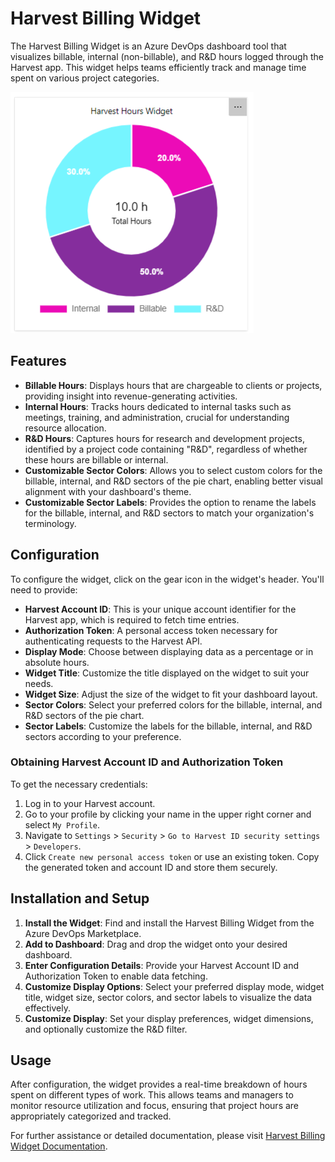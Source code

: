 # Harvest Billing Widget

The Harvest Billing Widget is an Azure DevOps dashboard tool that visualizes billable, internal (non-billable), and R&D hours logged through the Harvest app. This widget helps teams efficiently track and manage time spent on various project categories.

![Pie Chart](https://raw.githubusercontent.com/BogdanBrat/DevOpsWidgetHarvestHours/main/docs/pie-chart.png)

## Features

- **Billable Hours**: Displays hours that are chargeable to clients or projects, providing insight into revenue-generating activities.
- **Internal Hours**: Tracks hours dedicated to internal tasks such as meetings, training, and administration, crucial for understanding resource allocation.
- **R&D Hours**: Captures hours for research and development projects, identified by a project code containing "R&D", regardless of whether these hours are billable or internal.
- **Customizable Sector Colors**: Allows you to select custom colors for the billable, internal, and R&D sectors of the pie chart, enabling better visual alignment with your dashboard's theme.
- **Customizable Sector Labels**: Provides the option to rename the labels for the billable, internal, and R&D sectors to match your organization's terminology.

## Configuration

To configure the widget, click on the gear icon in the widget's header. You'll need to provide:

- **Harvest Account ID**: This is your unique account identifier for the Harvest app, which is required to fetch time entries.
- **Authorization Token**: A personal access token necessary for authenticating requests to the Harvest API.
- **Display Mode**: Choose between displaying data as a percentage or in absolute hours.
- **Widget Title**: Customize the title displayed on the widget to suit your needs.
- **Widget Size**: Adjust the size of the widget to fit your dashboard layout.
- **Sector Colors**: Select your preferred colors for the billable, internal, and R&D sectors of the pie chart.
- **Sector Labels**: Customize the labels for the billable, internal, and R&D sectors according to your preference.

### Obtaining Harvest Account ID and Authorization Token

To get the necessary credentials:

1. Log in to your Harvest account.
2. Go to your profile by clicking your name in the upper right corner and select `My Profile`.
3. Navigate to `Settings` > `Security` > `Go to Harvest ID security settings` > `Developers`.
4. Click `Create new personal access token` or use an existing token. Copy the generated token and account ID and store them securely.

## Installation and Setup

1. **Install the Widget**: Find and install the Harvest Billing Widget from the Azure DevOps Marketplace.
2. **Add to Dashboard**: Drag and drop the widget onto your desired dashboard.
3. **Enter Configuration Details**: Provide your Harvest Account ID and Authorization Token to enable data fetching.
4. **Customize Display Options**: Select your preferred display mode, widget title, widget size, sector colors, and sector labels to visualize the data effectively.
5. **Customize Display**: Set your display preferences, widget dimensions, and optionally customize the R&D filter.

## Usage

After configuration, the widget provides a real-time breakdown of hours spent on different types of work. This allows teams and managers to monitor resource utilization and focus, ensuring that project hours are appropriately categorized and tracked.

For further assistance or detailed documentation, please visit [Harvest Billing Widget Documentation](https://github.com/EirEvo/AzureDevOpsExtensions).
